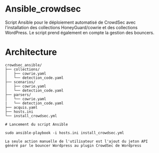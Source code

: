 # Ansible_crowdsec
Script Ansible pour le déploiement automatisé de CrowdSec avec l'installation des collections HoneyGuard/cowrie et des collections WordPress. Le script prend également en compte la gestion des bouncers. 

# Architecture 

```plaintext
crowdsec_ansible/
├── collections/
│   ├── cowrie.yaml
│   └── detection_code.yaml
├── scenarios/
│   ├── cowrie.yaml
│   └── detection_code.yaml
├── parsers/
│   └── cowrie.yaml
|   └── detection_code.yaml
├── acquis.yaml
├── hosts.ini
└── install_crowdsec.yml

# Lancement du script Ansible

sudo ansible-playbook -i hosts.ini install_crowdsec.yml

La seule action manuelle de l'utilisateur est l'ajout du jeton API généré par le bouncer Wordpress au plugin CrowdSec de Wordpress
